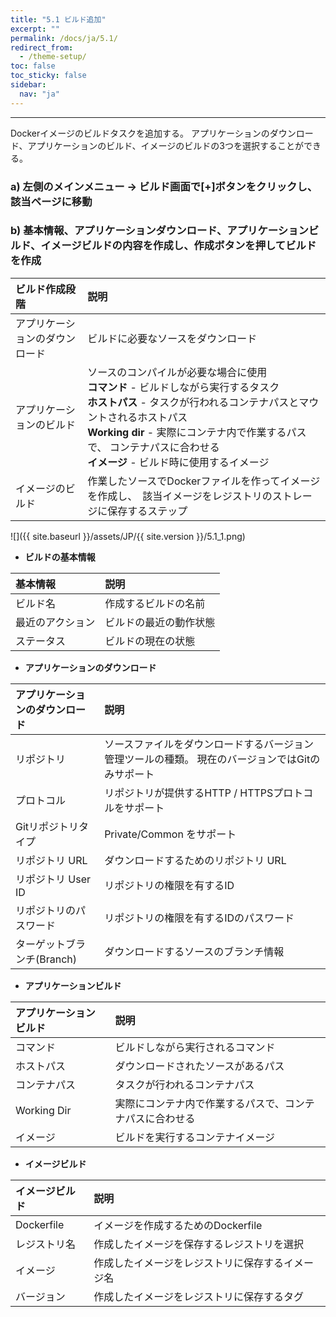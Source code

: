 ```yaml
---
title: "5.1 ビルド追加"
excerpt: ""
permalink: /docs/ja/5.1/
redirect_from:
  - /theme-setup/
toc: false
toc_sticky: false
sidebar:
  nav: "ja"
---
```


---
Dockerイメージのビルドタスクを追加する。 アプリケーションのダウンロード、アプリケーションのビルド、イメージのビルドの3つを選択することができる。

### a\) 左側のメインメニュー → ビルド画面で[+]ボタンをクリックし、該当ページに移動
### b\) 基本情報、アプリケーションダウンロード、アプリケーションビルド、イメージビルドの内容を作成し、作成ボタンを押してビルドを作成

| **ビルド作成段階** | **説明** |
| :--- | :--- |
| アプリケーションのダウンロード | ビルドに必要なソースをダウンロード |
| アプリケーションのビルド | ソースのコンパイルが必要な場合に使用 <br/>**コマンド** - ビルドしながら実行するタスク <br/>**ホストパス** - タスクが行われるコンテナパスとマウントされるホストパス <br/>**Working dir** - 実際にコンテナ内で作業するパスで、 コンテナパスに合わせる <br/>**イメージ** - ビルド時に使用するイメージ |
| イメージのビルド | 作業したソースでDockerファイルを作ってイメージを作成し、　該当イメージをレジストリのストレージに保存するステップ |

![]({{ site.baseurl }}/assets/JP/{{ site.version }}/5.1_1.png)

* **ビルドの基本情報**

| **基本情報** | **説明** |
| :--- | :--- |
| ビルド名 | 作成するビルドの名前 |
| 最近のアクション | ビルドの最近の動作状態 |
| ステータス | ビルドの現在の状態 |

* **アプリケーションのダウンロード**

| **アプリケーションのダウンロード** | **説明** |
| :--- | :--- |
| リポジトリ | ソースファイルをダウンロードするバージョン管理ツールの種類。 現在のバージョンではGitのみサポート |
| プロトコル | リポジトリが提供するHTTP / HTTPSプロトコルをサポート |
| Gitリポジトリタイプ | Private/Common をサポート |
| リポジトリ URL | ダウンロードするためのリポジトリ URL |
| リポジトリ User ID | リポジトリの権限を有するID |
| リポジトリのパスワード | リポジトリの権限を有するIDのパスワード |
| ターゲットブランチ(Branch) | ダウンロードするソースのブランチ情報 |

* **アプリケーションビルド**

| **アプリケーションビルド** | **説明** |
| :--- | :--- |
| コマンド | ビルドしながら実行されるコマンド |
| ホストパス | ダウンロードされたソースがあるパス |
| コンテナパス | タスクが行われるコンテナパス |
| Working Dir | 実際にコンテナ内で作業するパスで、コンテナパスに合わせる |
| イメージ | ビルドを実行するコンテナイメージ |

* **イメージビルド**

| **イメージビルド** | 説明 |
| :--- | :--- |
| Dockerfile | イメージを作成するためのDockerfile |
| レジストリ名 | 作成したイメージを保存するレジストリを選択 |
| イメージ | 作成したイメージをレジストリに保存するイメージ名 |
| バージョン | 作成したイメージをレジストリに保存するタグ |
